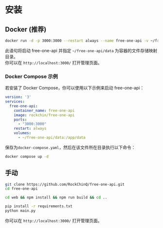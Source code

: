 # 安装

## Docker (推荐)

```bash
docker run -d -p 3000:3000 --restart always --name free-one-api -v ~/free-one-api/data:/app/data rockchin/free-one-api
```

此语句将启动 free-one-api 并指定 `~/free-one-api/data` 为容器的文件存储映射目录。  
你可以在 `http://localhost:3000/` 打开管理页面。

### Docker Compose 示例

若安装了 Docker Compose，你可以使用以下示例来启动 free-one-api：

```yaml
version: '3'
services:
  free-one-api:
    container_name: free-one-api
    image: rockchin/free-one-api
    ports:
      - "3000:3000"
    restart: always
    volumes:
      - ~/free-one-api/data:/app/data
```

保存为`docker-compose.yaml`，然后在该文件所在目录执行以下命令：

```bash
docker compose up -d
```

## 手动

```bash
git clone https://github.com/RockChinQ/free-one-api.git
cd free-one-api

cd web && npm install && npm run build && cd ..

pip install -r requirements.txt
python main.py
```

你可以在 `http://localhost:3000/` 打开管理页面。
